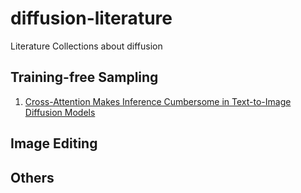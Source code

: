 # diffusion-literature
Literature Collections about diffusion

## Training-free Sampling
1. [Cross-Attention Makes Inference Cumbersome in Text-to-Image Diffusion Models](https://arxiv.org/pdf/2404.02747)


## Image Editing

## Others
